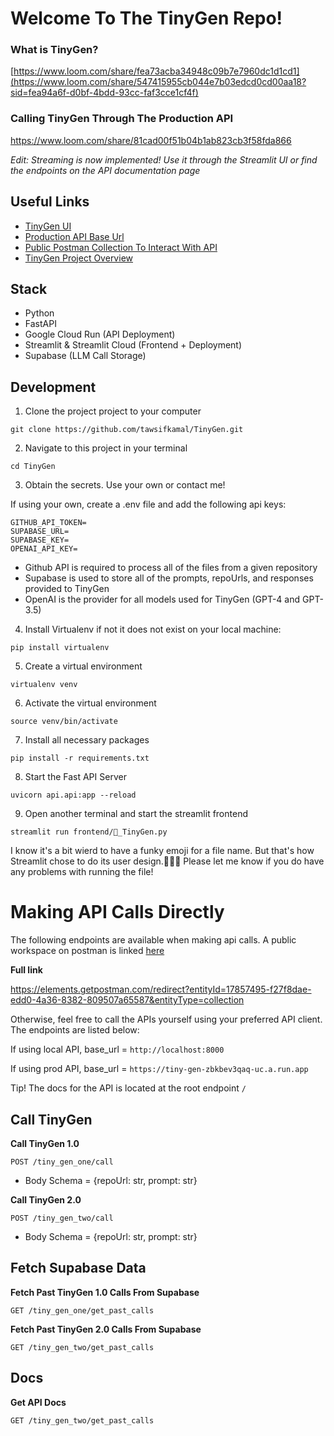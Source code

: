
# Welcome To The TinyGen Repo!

### What is TinyGen?
[https://www.loom.com/share/fea73acba34948c09b7e7960dc1d1cd1](https://www.loom.com/share/547415955cb044e7b03edcd0cd00aa18?sid=fea94a6f-d0bf-4bdd-93cc-faf3cce1cf4f)

### Calling TinyGen Through The Production API
https://www.loom.com/share/81cad00f51b04b1ab823cb3f58fda866

*Edit: Streaming is now implemented! Use it through the Streamlit UI or find the endpoints on the API documentation page*

## Useful Links

- [TinyGen UI](https://tiny-gen.streamlit.app/)
- [Production API Base Url](https://tiny-gen-zbkbev3qaq-uc.a.run.app)
- [Public Postman Collection To Interact With API](https://www.postman.com/red-water-664033/workspace/tinygen/documentation/17857495-f27f8dae-edd0-4a36-8382-809507a65587)
- [TinyGen Project Overview](https://tawsifkamal.notion.site/TinyGen-3bc759c6254a4e33ad7f7fac86d97c0b?pvs=74)

## Stack
- Python
- FastAPI
- Google Cloud Run (API Deployment)
- Streamlit & Streamlit Cloud (Frontend + Deployment)
- Supabase (LLM Call Storage)

## Development

1. Clone the project project to your computer

```
git clone https://github.com/tawsifkamal/TinyGen.git
```

2. Navigate to this project in your terminal

```
cd TinyGen
```

3. Obtain the secrets. Use your own or contact me!

If using your own, create a .env file and add the following api keys:

```
GITHUB_API_TOKEN=
SUPABASE_URL=
SUPABASE_KEY=
OPENAI_API_KEY=
```

- Github API is required to process all of the files from a given repository
- Supabase is used to store all of the prompts, repoUrls, and responses provided to TinyGen
- OpenAI is the provider for all models used for TinyGen (GPT-4 and GPT-3.5)

4. Install Virtualenv if not it does not exist on your local machine:

```
pip install virtualenv
```

5. Create a virtual environment
```
virtualenv venv
```


6. Activate the virtual environment

```
source venv/bin/activate
```

7. Install all necessary packages
```
pip install -r requirements.txt
```

8. Start the Fast API Server
```
uvicorn api.api:app --reload
```

9. Open another terminal and start the streamlit frontend
```
streamlit run frontend/🤖_TinyGen.py
```

I know it's a bit wierd to have a funky emoji for a file name. But that's how Streamlit chose to do its user design.🤷🏽‍♂️
Please let me know if you do have any problems with running the file!

# Making API Calls Directly
The following endpoints are available when making api calls. A public workspace on postman is linked [here](https://elements.getpostman.com/redirect?entityId=17857495-f27f8dae-edd0-4a36-8382-809507a65587&entityType=collection)

**Full link**

https://elements.getpostman.com/redirect?entityId=17857495-f27f8dae-edd0-4a36-8382-809507a65587&entityType=collection

Otherwise, feel free to call the APIs yourself using your preferred API client. The endpoints are listed below:

If using local API, base_url = ```http://localhost:8000```

If using prod API, base_url = ```https://tiny-gen-zbkbev3qaq-uc.a.run.app```

Tip! The docs for the API is located at the root endpoint ```/```
## Call TinyGen

**Call TinyGen 1.0**

```POST /tiny_gen_one/call``` 

- Body Schema = {repoUrl: str, prompt: str}

**Call TinyGen 2.0**

```POST /tiny_gen_two/call``` 

- Body Schema = {repoUrl: str, prompt: str}

## Fetch Supabase Data

**Fetch Past TinyGen 1.0 Calls From Supabase**

```GET /tiny_gen_one/get_past_calls``` 

**Fetch Past TinyGen 2.0 Calls From Supabase**

```GET /tiny_gen_two/get_past_calls``` 

## Docs
**Get API Docs**

```GET /tiny_gen_two/get_past_calls``` 
